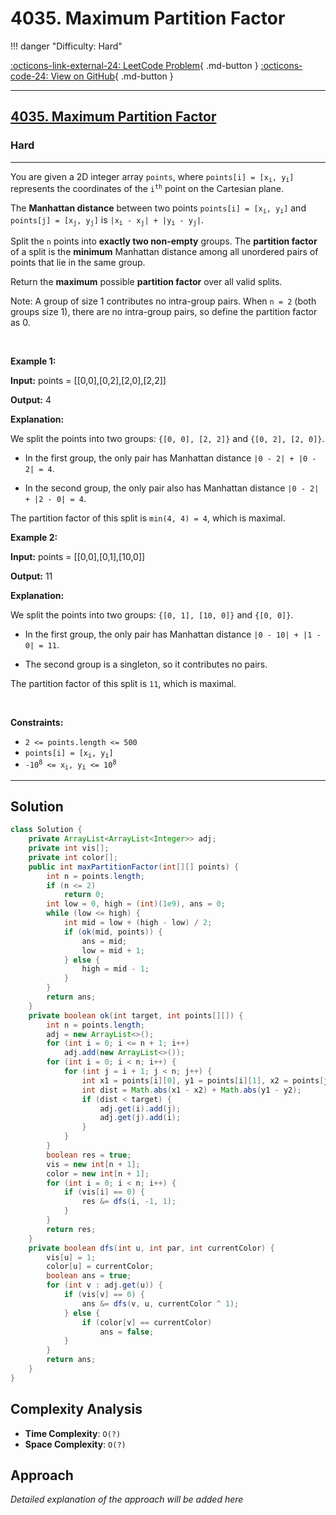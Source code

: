 # 4035. Maximum Partition Factor

!!! danger "Difficulty: Hard"

[:octicons-link-external-24: LeetCode Problem](https://leetcode.com/problems/maximum-partition-factor/){ .md-button }
[:octicons-code-24: View on GitHub](https://github.com/RAJ8664/Leetcode/tree/master/4035-maximum-partition-factor){ .md-button }

---

<h2><a href="https://leetcode.com/problems/maximum-partition-factor">4035. Maximum Partition Factor</a></h2><h3>Hard</h3><hr><p>You are given a 2D integer array <code>points</code>, where <code>points[i] = [x<sub>i</sub>, y<sub>i</sub>]</code> represents the coordinates of the <code><font>i<sup>th</sup></font></code> point on the Cartesian plane.</p>

<p>The <strong>Manhattan distance</strong> between two points <code>points[i] = [x<sub>i</sub>, y<sub>i</sub>]</code> and <code>points[j] = [x<sub>j</sub>, y<sub>j</sub>]</code> is <code>|x<sub>i</sub> - x<sub>j</sub>| + |y<sub>i</sub> - y<sub>j</sub>|</code>.</p>

<p>Split the <code>n</code> points into <strong>exactly two non-empty</strong> groups. The <strong>partition factor</strong> of a split is the <strong>minimum</strong> Manhattan distance among all unordered pairs of points that lie in the same group.</p>

<p>Return the <strong>maximum</strong> possible <strong>partition factor</strong> over all valid splits.</p>

<p>Note: A group of size 1 contributes no intra-group pairs. When <code>n = 2</code> (both groups size 1), there are no intra-group pairs, so define the partition factor as 0.</p>

<p>&nbsp;</p>
<p><strong>Example 1:</strong></p>

<div class="example-block">
<p><strong>Input:</strong> <span>points = [[0,0],[0,2],[2,0],[2,2]]</span></p>

<p><strong>Output:</strong> <span>4</span></p>

<p><strong>Explanation:</strong></p>

<p>We split the points into two groups: <code>{[0, 0], [2, 2]}</code> and <code>{[0, 2], [2, 0]}</code>.</p>

<ul>
	<li>
	<p>In the first group, the only pair has Manhattan distance <code>|0 - 2| + |0 - 2| = 4</code>.</p>
	</li>
	<li>
	<p>In the second group, the only pair also has Manhattan distance <code>|0 - 2| + |2 - 0| = 4</code>.</p>
	</li>
</ul>

<p>The partition factor of this split is <code>min(4, 4) = 4</code>, which is maximal.</p>
</div>

<p><strong>Example 2:</strong></p>

<div class="example-block">
<p><strong>Input:</strong> <span>points = [[0,0],[0,1],[10,0]]</span></p>

<p><strong>Output:</strong> <span>11</span></p>

<p><strong>Explanation:​​​​​​​</strong></p>

<p>We split the points into two groups: <code>{[0, 1], [10, 0]}</code> and <code>{[0, 0]}</code>.</p>

<ul>
	<li>
	<p>In the first group, the only pair has Manhattan distance <code>|0 - 10| + |1 - 0| = 11</code>.</p>
	</li>
	<li>
	<p>The second group is a singleton, so it contributes no pairs.</p>
	</li>
</ul>

<p>The partition factor of this split is <code>11</code>, which is maximal.</p>
</div>

<p>&nbsp;</p>
<p><strong>Constraints:</strong></p>

<ul>
	<li><code>2 &lt;= points.length &lt;= 500</code></li>
	<li><code>points[i] = [x<sub>i</sub>, y<sub>i</sub>]</code></li>
	<li><code>-10<sup>8</sup> &lt;= x<sub>i</sub>, y<sub>i</sub> &lt;= 10<sup>8</sup></code></li>
</ul>


---

## Solution

```java
class Solution {
    private ArrayList<ArrayList<Integer>> adj;
    private int vis[];
    private int color[];
    public int maxPartitionFactor(int[][] points) {
        int n = points.length;
        if (n <= 2)
            return 0;
        int low = 0, high = (int)(1e9), ans = 0;
        while (low <= high) {
            int mid = low + (high - low) / 2;
            if (ok(mid, points)) {
                ans = mid;
                low = mid + 1;
            } else {
                high = mid - 1;
            }
        }
        return ans;
    }
    private boolean ok(int target, int points[][]) {
        int n = points.length;
        adj = new ArrayList<>();
        for (int i = 0; i <= n + 1; i++)
            adj.add(new ArrayList<>());
        for (int i = 0; i < n; i++) {
            for (int j = i + 1; j < n; j++) {
                int x1 = points[i][0], y1 = points[i][1], x2 = points[j][0], y2 = points[j][1];
                int dist = Math.abs(x1 - x2) + Math.abs(y1 - y2);
                if (dist < target) {
                    adj.get(i).add(j);
                    adj.get(j).add(i);
                }
            }
        }
        boolean res = true;
        vis = new int[n + 1];
        color = new int[n + 1];
        for (int i = 0; i < n; i++) {
            if (vis[i] == 0) {
                res &= dfs(i, -1, 1);
            }
        }
        return res;
    }
    private boolean dfs(int u, int par, int currentColor) {
        vis[u] = 1;
        color[u] = currentColor;
        boolean ans = true;
        for (int v : adj.get(u)) {
            if (vis[v] == 0) {
                ans &= dfs(v, u, currentColor ^ 1);
            } else {
                if (color[v] == currentColor) 
                    ans = false;
            }
        }
        return ans;
    }
}


```

## Complexity Analysis

- **Time Complexity**: `O(?)`
- **Space Complexity**: `O(?)`

## Approach

*Detailed explanation of the approach will be added here*

